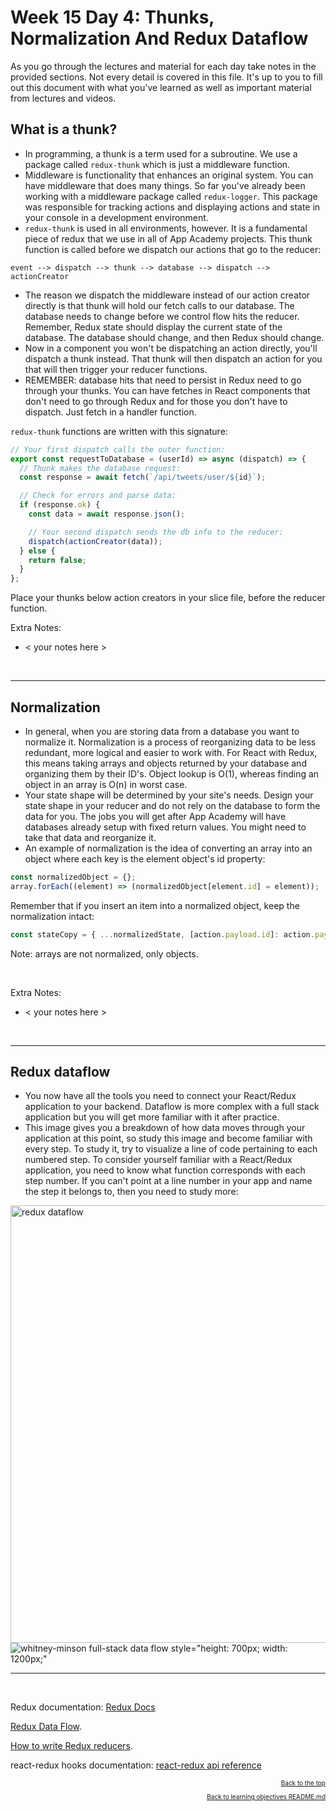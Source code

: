 # Week 15 Day 4: Thunks, Normalization And Redux Dataflow

<a name="#readme-top"></a>

As you go through the lectures and material for each day take notes in the provided sections. Not every detail is covered in this file. It's up to you to fill out this document with what you've learned as well as important material from lectures and videos.

## What is a thunk?

- In programming, a thunk is a term used for a subroutine. We use a package called `redux-thunk` which is just a middleware function.
- Middleware is functionality that enhances an original system. You can have middleware that does many things. So far you've already been working with a middleware package called `redux-logger`. This package was responsible for tracking actions and displaying actions and state in your console in a development environment.
- `redux-thunk` is used in all environments, however. It is a fundamental piece of redux that we use in all of App Academy projects. This thunk function is called before we dispatch our actions that go to the reducer:

`event --> dispatch --> thunk --> database --> dispatch --> actionCreator`

- The reason we dispatch the middleware instead of our action creator directly is that thunk will hold our fetch calls to our database. The database needs to change before we control flow hits the reducer. Remember, Redux state should display the current state of the database. The database should change, and then Redux should change.
- Now in a component you won't be dispatching an action directly, you'll dispatch a thunk instead. That thunk will then dispatch an action for you that will then trigger your reducer functions.
- REMEMBER: database hits that need to persist in Redux need to go through your thunks. You can have fetches in React components that don't need to go through Redux and for those you don't have to dispatch. Just fetch in a handler function.

`redux-thunk` functions are written with this signature:

```js
// Your first dispatch calls the outer function:
export const requestToDatabase = (userId) => async (dispatch) => {
  // Thunk makes the database request:
  const response = await fetch(`/api/tweets/user/${id}`);

  // Check for errors and parse data:
  if (response.ok) {
    const data = await response.json();

    // Your second dispatch sends the db info to the reducer:
    dispatch(actionCreator(data));
  } else {
    return false;
  }
};
```

Place your thunks below action creators in your slice file, before the reducer function.

Extra Notes:

- < your notes here >

<br>
<hr>

## Normalization

- In general, when you are storing data from a database you want to normalize it. Normalization is a process of reorganizing data to be less redundant, more logical and easier to work with. For React with Redux, this means taking arrays and objects returned by your database and organizing them by their ID's. Object lookup is O(1), whereas finding an object in an array is O(n) in worst case.
- Your state shape will be determined by your site's needs. Design your state shape in your reducer and do not rely on the database to form the data for you. The jobs you will get after App Academy will have databases already setup with fixed return values. You might need to take that data and reorganize it.
- An example of normalization is the idea of converting an array into an object where each key is the element object's id property:

```js
const normalizedObject = {};
array.forEach((element) => (normalizedObject[element.id] = element));
```

Remember that if you insert an item into a normalized object, keep the normalization intact:

```js
const stateCopy = { ...normalizedState, [action.payload.id]: action.payload };
```

Note: arrays are not normalized, only objects.

<br>

Extra Notes:

- < your notes here >

<br>
<hr>

## Redux dataflow

- You now have all the tools you need to connect your React/Redux application to your backend. Dataflow is more complex with a full stack application but you will get more familiar with it after practice.
- This image gives you a breakdown of how data moves through your application at this point, so study this image and become familiar with every step. To study it, try to visualize a line of code pertaining to each numbered step. To consider yourself familiar with a React/Redux application, you need to know what function corresponds with each step number. If you can't point at a line number in your app and name the step it belongs to, then you need to study more:

<img src='https://appacademy-open-assets.s3.us-west-1.amazonaws.com/Modular-Curriculum/content/react-redux/topics/redux/assets/ReactReduxCrudCycle.jpg' alt='redux dataflow' style="height: 700px; width: 1200px;">

<br>

<img src='https://appacademy-open-assets.s3.us-west-1.amazonaws.com/Modular-Curriculum/content/react-redux/topics/redux/assets/FullStack-Dataflow-Diagram-code_minson_whit.png' alt='whitney-minson full-stack data flow style="height: 700px; width: 1200px;"'>

<br>
<hr>
<br>

Redux documentation: [Redux Docs](https://redux.js.org/tutorials/essentials/part-1-overview-concepts#what-is-redux)

[Redux Data Flow](https://redux.js.org/tutorials/fundamentals/part-2-concepts-data-flow).

[How to write Redux reducers](https://redux.js.org/tutorials/fundamentals/part-3-state-actions-reducers).

react-redux hooks documentation: [react-redux api reference](https://react-redux.js.org/api/hooks)

<p align="right" style="font-size:10px">
  <a href="#readme-top">Back to the top</a>
</p>
<p align="right" style="font-size:10px">
  <a href="./README.md">Back to learning objectives README.md</a>
</p>
